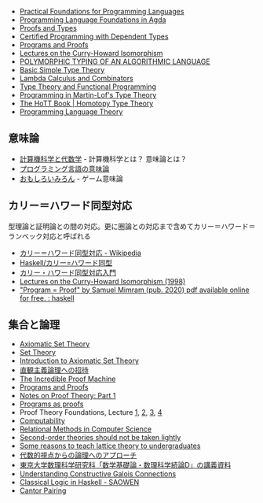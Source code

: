 
* [Practical Foundations for Programming Languages](http://www.cs.cmu.edu/~rwh/plbook/1sted-revised.pdf)
* [Programming Language Foundations in Agda](https://plfa.github.io/)
* [Proofs and Types](http://www.paultaylor.eu/stable/Proofs+Types.html)
* [Certified Programming with Dependent Types](http://adam.chlipala.net/cpdt/)
* [Programs and Proofs](https://ilyasergey.net/pnp/)
* [Lectures on the Curry-Howard Isomorphism](http://disi.unitn.it/~bernardi/RSISE11/Papers/curry-howard.pdf)
* [POLYMORPHIC TYPING OF AN ALGORITHMIC LANGUAGE](https://xavierleroy.org/publi/phd-thesis.pdf)
* [Basic Simple Type Theory](https://mathtrielhighschool.files.wordpress.com/2011/08/number-theory.pdf)
* [Lambda Calculus and Combinators](https://www.cin.ufpe.br/~djo/files/Lambda-Calculus%20and%20Combinators.pdf)
* [Type Theory and Functional Programming](https://www.cs.kent.ac.uk/people/staff/sjt/TTFP/)
* [Programming in Martin-Lof's Type Theory](http://www.cse.chalmers.se/research/group/logic/book/)
* [The HoTT Book \| Homotopy Type Theory](https://homotopytypetheory.org/book/)
* [Programming Language Theory](http://steshaw.org/plt/)

## 意味論
* [計算機科学と代数学](http://group-mmm.org/~ichiro/papers/algPLJapaneseJan2014.pdf) - 計算機科学とは？ 意味論とは？
* [プログラミング言語の意味論](http://www.kurims.kyoto-u.ac.jp/~kenkyubu/kokai-koza/katsumata.pdf)
* [おもしろいみろん](http://www.kmonos.net/wlog/86.html#_1755080603) - ゲーム意味論

## カリー＝ハワード同型対応
型理論と証明論との間の対応。更に圏論との対応まで含めてカリー＝ハワード＝ランベック対応と呼ばれる

* [カリー＝ハワード同型対応 - Wikipedia](https://ja.wikipedia.org/wiki/%E3%82%AB%E3%83%AA%E3%83%BC%EF%BC%9D%E3%83%8F%E3%83%AF%E3%83%BC%E3%83%89%E5%90%8C%E5%9E%8B%E5%AF%BE%E5%BF%9C)
* [Haskell/カリー=ハワード同型](https://ja.wikibooks.org/wiki/Haskell/%E3%82%AB%E3%83%AA%E3%83%BC%3D%E3%83%8F%E3%83%AF%E3%83%BC%E3%83%89%E5%90%8C%E5%9E%8B)
* [カリー・ハワード同型対応入門](http://ocw.kyoto-u.ac.jp/ja/faculty-of-lettersja/002-006/pdf/curryhoward.pdf)
* [Lectures on the Curry-Howard Isomorphism (1998)](http://citeseerx.ist.psu.edu/viewdoc/summary?doi=10.1.1.17.7385)
* ["Program = Proof" by Samuel Mimram (pub. 2020) pdf available online for free. : haskell](https://www.reddit.com/r/haskell/comments/l5va5o/program_proof_by_samuel_mimram_pub_2020_pdf/)

## 集合と論理
* [Axiomatic Set Theory](http://link.springer.com/book/10.1007/978-1-4684-8751-0)
* [Set Theory](http://link.springer.com/book/10.1007/3-540-44761-X)
* [Introduction to Axiomatic Set Theory](http://link.springer.com/book/10.1007%2F978-1-4613-8168-6)
* [直観主義論理への招待](http://www.kurims.kyoto-u.ac.jp/~terui/summer2013.pdf)
* [The Incredible Proof Machine](http://incredible.nomeata.de/)
* [Programs and Proofs](http://ilyasergey.net/pnp/)
* [Notes on Proof Theory: Part 1](http://jozefg.bitbucket.org/posts/2015-02-11-proof-theory1.html)
* [Programs as proofs](http://arxiv.org/abs/1509.04040)
* Proof Theory Foundations, Lecture [1](https://www.youtube.com/watch?v=YRu7Xi-mNK8), [2](https://www.youtube.com/watch?v=JzIAEv8fN88), [3](https://www.youtube.com/watch?v=nw0JAF79gYI), [4](https://www.youtube.com/watch?v=_XtflAEN6aA)
* [Computability](http://link.springer.com/book/10.1007/978-1-4612-0863-1)
* [Relational Methods in Computer Science](http://link.springer.com/book/10.1007/3-540-36280-0)
* [Second-order theories should not be taken lightly](https://theorylunch.wordpress.com/2016/01/14/second-order-theories-should-not-be-taken-lightly/)
* [Some reasons to teach lattice theory to undergraduates](https://theorylunch.wordpress.com/2013/03/14/some-reasons-to-teach-lattice-theory-to-undergraduates/)
* [代数的視点からの論理へのアプローチ](http://www.jaist.ac.jp/~mizuhito/ppl_ss07/OHP/msj07.pdf)
* [東京大学数理科学研究科「数学基礎論・数理科学続論D」の講義資料](http://researchmap.jp/mur789p4c-121/)
* [Understanding Constructive Galois Connections](http://prl.ccs.neu.edu/blog/2016/11/16/understanding-constructive-galois-connections/)
* [Classical Logic in Haskell - SAOWEN](https://hk.saowen.com/a/1df28680b9dedfb78b3fd547639d1edc0657c838cc79381dac82ceac8fdf97cf)
* [Cantor Pairing](https://identicalsnowflake.github.io/Cantor.html)
